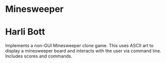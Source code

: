 # Minesweeper
# Harli Bott

Implements a non-GUI Minesweeper clone game.
This uses ASCII art to display a minesweeper board and interacts with the user via command line. 
Includes scores and commands. 
